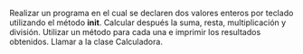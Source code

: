 Realizar un programa en el cual se declaren dos valores enteros por teclado utilizando el método __init__. 
Calcular después la suma, resta, multiplicación y división. Utilizar un método para cada una e imprimir los resultados obtenidos.
Llamar a la clase Calculadora. 